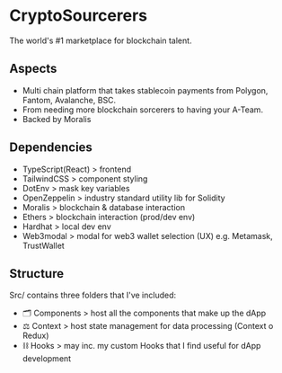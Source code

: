 # CryptoSourcerers
The world's #1 marketplace for blockchain talent.

## Aspects
- Multi chain platform that takes stablecoin payments from Polygon, Fantom, Avalanche, BSC.
- From needing more blockchain sorcerers to having your A-Team.
- Backed by Moralis

## Dependencies
- TypeScript(React) > frontend
- TailwindCSS > component styling
- DotEnv > mask key variables
- OpenZeppelin > industry standard utility lib for Solidity
- Moralis > blockchain & database interaction
- Ethers > blockchain interaction (prod/dev env)
- Hardhat > local dev env
- Web3modal > modal for web3 wallet selection (UX) e.g. Metamask, TrustWallet
## Structure
Src/ contains three folders that I've included:

- 🗂 Components > host all the components that make up the dApp
- ⚖ Context > host state management for data processing (Context o Redux)
- ⛓ Hooks > may inc. my custom Hooks that I find useful for dApp development